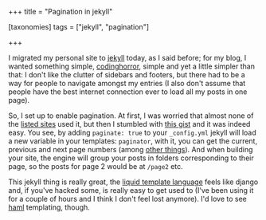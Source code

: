 +++
title = "Pagination in jekyll"

[taxonomies]
tags =  ["jekyll", "pagination"]

+++

I migrated my personal site to [jekyll](http://github.com/mojombo/jekyll) today, as I said before; for my blog, I wanted something simple, [codinghorror](http://www.codinghorror.com/blog/), simple and yet a little simpler than that: I don't like the clutter of sidebars and footers, but there had to be a way for people to navigate amongst my entries (I also don't assume that people have the best internet connection ever to load all my posts in one page).

<!-- more -->


So, I set up to enable pagination. At first, I was worried that almost none of the [listed sites](http://wiki.github.com/mojombo/jekyll/sites) used it, but then I stumbled with [this gist](http://gist.github.com/227621) and it was indeed easy. You see, by adding `paginate: true` to your `_config.yml` jekyll will load a new variable in your templates: `paginator`, with it, you can get the current, previous and next page numbers (among [other things](http://wiki.github.com/mojombo/jekyll/template-data)). And when building your site, the engine will group your posts in folders corresponding to their page, so the posts for page 2 would be at `/page2` etc. 

This jekyll thing is really great, the [liquid template language](http://www.liquidmarkup.org/) feels like django and, if you've hacked some, is really easy to get used to (I've been using it for a couple of hours and I think I don't feel lost anymore). I'd love to see [haml](http://haml-lang.com/) templating, though.
